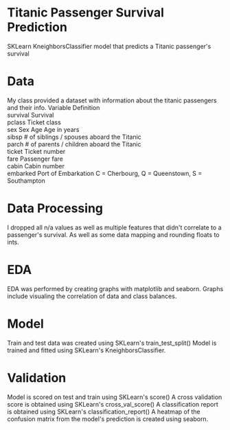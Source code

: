 # Titanic Passenger Survival Prediction
SKLearn KneighborsClassifier model that predicts a Titanic passenger's survival

# Data
My class provided a dataset with information about the titanic passengers and their info.
Variable	Definition	
survival	Survival	
pclass	    Ticket class	
sex	        Sex	
Age	        Age in years	
sibsp	    # of siblings / spouses aboard the Titanic	
parch	    # of parents / children aboard the Titanic	
ticket	    Ticket number	
fare	    Passenger fare	
cabin	    Cabin number	
embarked	Port of Embarkation	C = Cherbourg, Q = Queenstown, S = Southampton

# Data Processing
I dropped all n/a values as well as multiple features that didn't correlate to a passenger's survival.
As well as some data mapping and rounding floats to ints.

# EDA
EDA was performed by creating graphs with matplotlib and seaborn.
Graphs include visualing the correlation of data and class balances.

# Model
Train and test data was created using SKLearn's train_test_split()
Model is trained and fitted using SKLearn's KneighborsClassifier.

# Validation
Model is scored on test and train using SKLearn's score()
A cross validation score is obtained using SKLearn's cross_val_score()
A classification report is obtained using SKLearn's classification_report()
A heatmap of the confusion matrix from the model's prediction is created using seaborn.



